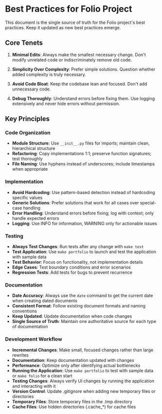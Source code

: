 # Best Practices for Folio Project

This document is the single source of truth for the Folio project's best practices. Keep it updated as new best practices emerge.

## Core Tenets

1. **Minimal Edits**: Always make the smallest necessary change. Don't modify unrelated code or indiscriminately remove old code.

2. **Simplicity Over Complexity**: Prefer simple solutions. Question whether added complexity is truly necessary.

3. **Avoid Code Bloat**: Keep the codebase lean and focused. Don't add unnecessary code.

4. **Debug Thoroughly**: Understand errors before fixing them. Use logging extensively and never hide errors without permission.

## Key Principles

### Code Organization
- **Module Structure**: Use `__init__.py` files for imports; maintain clean, hierarchical structure
- **Refactoring**: Copy implementations 1:1; preserve function signatures; test thoroughly
- **File Naming**: Use hyphens instead of underscores; include timestamps when appropriate

### Implementation
- **Avoid Hardcoding**: Use pattern-based detection instead of hardcoding specific values
- **Generic Solutions**: Prefer solutions that work for all cases over special-case handling
- **Error Handling**: Understand errors before fixing; log with context; only handle expected errors
- **Logging**: Use INFO for information, WARNING only for actionable issues

### Testing
- **Always Test Changes**: Run tests after any change with `make test`
- **Test Application**: Use `make portfolio` to launch and test the application with sample data
- **Test Behavior**: Focus on functionality, not implementation details
- **Edge Cases**: Test boundary conditions and error scenarios
- **Regression Tests**: Add tests for bugs to prevent recurrence

### Documentation
- **Date Accuracy**: Always use the `date` command to get the current date when creating dated documents
- **Consistent Format**: Follow existing document formats and naming conventions
- **Keep Updated**: Update documentation when code changes
- **Single Source of Truth**: Maintain one authoritative source for each type of documentation

### Development Workflow
- **Incremental Changes**: Make small, focused changes rather than large rewrites
- **Documentation**: Keep documentation updated with changes
- **Performance**: Optimize only after identifying actual bottlenecks
- **Running the Application**: Use `make portfolio` to test with sample data or `make folio` for a clean start
- **Testing Changes**: Always verify UI changes by running the application and interacting with it
- **Version Control**: Update .gitignore when adding new temporary files or directories
- **Temporary Files**: Store temporary files in the .tmp directory
- **Cache Files**: Use hidden directories (.cache_*) for cache files
